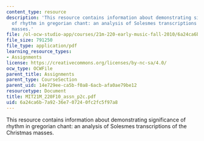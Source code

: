 ```yaml
---
content_type: resource
description: 'This resource contains information about demonstrating significance
  of rhythm in gregorian chant: an analysis of Solesmes transcriptions of the Christmas
  masses.'
file: /ol-ocw-studio-app/courses/21m-220-early-music-fall-2010/6a24ca6b7a9236e707240fc2fc5f97a8_MIT21M_220F10_assn_p2c.pdf
file_size: 791250
file_type: application/pdf
learning_resource_types:
- Assignments
license: https://creativecommons.org/licenses/by-nc-sa/4.0/
ocw_type: OCWFile
parent_title: Assignments
parent_type: CourseSection
parent_uid: 14e729ee-ca5b-f0a8-6acb-afa0ae79be12
resourcetype: Document
title: MIT21M_220F10_assn_p2c.pdf
uid: 6a24ca6b-7a92-36e7-0724-0fc2fc5f97a8
---
```

This resource contains information about demonstrating significance of rhythm in gregorian chant: an analysis of Solesmes transcriptions of the Christmas masses.
